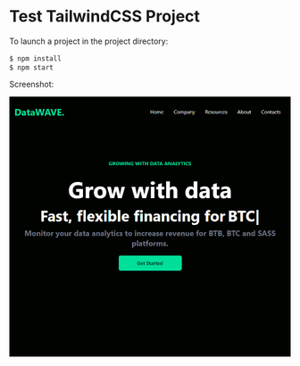 # Test TailwindCSS Project

To launch a project in the project directory:

```
$ npm install
$ npm start
```

Screenshot:

![screenshot](../_resources/09-tailwind-css.png)